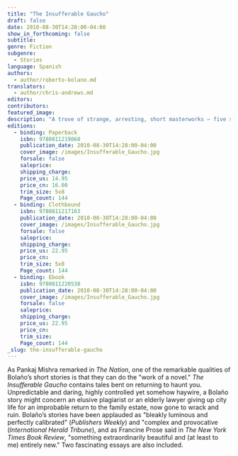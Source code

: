 ```yaml
---
title: "The Insufferable Gaucho"
draft: false
date: 2010-08-30T14:28:00-04:00
show_in_forthcoming: false
subtitle:
genre: Fiction
subgenre:
  - Stories
language: Spanish
authors:
  - author/roberto-bolano.md
translators:
  - author/chris-andrews.md
editors:
contributors:
featured_image:
description: "A trove of strange, arresting, short masterworks – five stories and two essays – by Roberto Bolaño, a writer who pulls bloodthirsty rabbits out of his hat "
editions:
  - binding: Paperback
    isbn: 9780811219068
    publication_date: 2010-08-30T14:28:00-04:00
    cover_image: /images/Insufferable_Gaucho.jpg
    forsale: false
    saleprice:
    shipping_charge:
    price_us: 14.95
    price_cn: 16.00
    trim_size: 5x8
    Page_count: 144
  - binding: Clothbound
    isbn: 9780811217163
    publication_date: 2010-08-30T14:28:00-04:00
    cover_image: /images/Insufferable_Gaucho.jpg
    forsale: false
    saleprice:
    shipping_charge:
    price_us: 22.95
    price_cn:
    trim_size: 5x8
    Page_count: 144
  - binding: Ebook
    isbn: 9780811220538
    publication_date: 2010-08-30T14:28:00-04:00
    cover_image: /images/Insufferable_Gaucho.jpg
    forsale: false
    saleprice:
    shipping_charge:
    price_us: 22.95
    price_cn:
    trim_size:
    Page_count: 144
_slug: the-insufferable-gaucho
---
```


As Pankaj Mishra remarked in _The Nation_, one of the remarkable qualities of Bolaño’s short stories is that they can do the "work of a novel." _The Insufferable Gaucho_ contains tales bent on returning to haunt you. Unpredictable and daring, highly controlled yet somehow haywire, a Bolaño story might concern an elusive plagiarist or an elderly lawyer giving up city life for an improbable return to the family estate, now gone to wrack and ruin. Bolaño’s stories have been applauded as "bleakly luminous and perfectly calibrated" (_Publishers Weekly_) and "complex and provocative (_International Herald Tribune_), and as Francine Prose said in _The New York Times Book Review_, "something extraordinarily beautiful and (at least to me) entirely new." Two fascinating essays are also included.

